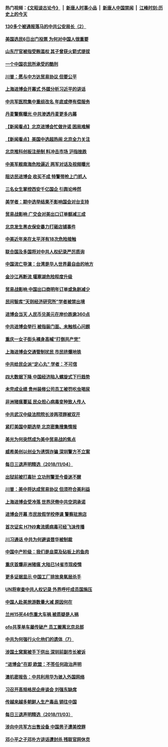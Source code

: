 #### 热门视频：[《文昭谈古论今》](https://github.com/gfw-breaker/wenzhao/blob/master/README.md?t=11060033) &nbsp;|&nbsp; [新唐人时事小品](https://github.com/gfw-breaker/ntdtv-comedy/blob/master/README.md?t=11060033) &nbsp;|&nbsp; [新唐人中国禁闻](https://github.com/gfw-breaker/ntdtv-news/blob/master/README.md?t=11060033) &nbsp;|&nbsp; [江峰时刻:历史上的今天](https://github.com/gfw-breaker/today-in-history/blob/master/README.md?t=11060033) 

#### [130多个被通报落马的中共公安局长（2）](../pages/nsc413/n10831351.md?t=11060033) 

#### [美国选民6日出门投票 为何对中国人很重要](../pages/nsc413/n10832216.md?t=11060033) 

#### [山东厅官被指受贿滥权 其子曾获火箭式提拔](../pages/nsc413/n10832156.md?t=11060033) 

#### [一个中国农民所承受的酷刑](../pages/nsc413/n10831706.md?t=11060033) 

#### [川普：愿与中方达贸易协议 但要公平](../pages/nsc413/n10832148.md?t=11060033) 

#### [上海进博会开幕式 外媒分析习近平的讲话](../pages/nsc413/n10831611.md?t=11060033) 

#### [中共军医院集中重组改名 年底或停有偿服务](../pages/nsc413/n10832078.md?t=11060033) 

#### [丹麦警察曝光 中共渗透丹麦更多内幕](../pages/nsc413/n10821828.md?t=11060033) 

#### [【新闻看点】北京进博会忙做许诺 困局难解](../pages/nsc413/n10831920.md?t=11060033) 

#### [【新闻看点】美国中选超热闹 北京全力关注](../pages/nsc413/n10831663.md?t=11060033) 

#### [北京推科创板注册制 料冲击市场 沪指挫跌](../pages/nsc413/n10831977.md?t=11060033) 

#### [中美军舰南海危险逼近 两军对话及视频曝光](../pages/nsc413/n10831927.md?t=11060033) 

#### [阻访民进博会 收买不成 特警带枪上门抓人](../pages/nsc413/n10831679.md?t=11060033) 

#### [三名女生掌控西安千亿国企 引舆论哗然](../pages/nsc413/n10831775.md?t=11060033) 

#### [美学者：期中选举结果不影响国会对台支持](../pages/nsc413/n10831858.md?t=11060033) 

#### [贸易战影响 广交会对美出口订单额减三成](../pages/nsc413/n10831747.md?t=11060033) 

#### [北京发生黑衣保安暴力打砸店铺事件](../pages/nsc413/n10831733.md?t=11060033) 

#### [中美近年来在太平洋有18次危险接触](../pages/nsc413/n10831658.md?t=11060033) 

#### [联合国及多国将对中共人权纪录严厉质询](../pages/nsc413/n10831604.md?t=11060033) 

#### [中国流亡导演：台湾是华人世界最自由的地方](../pages/nsc413/n10831358.md?t=11060033) 


#### [金沙江再断流 堰塞湖危险程度升级](../pages/nsc413/n10831149.md?t=11060033) 

#### [贸易战影响 中国出口商明年订单或急剧减少](../pages/nsc413/n10830605.md?t=11060033) 

#### [民间智库“天则经济研究所”学者被禁出境](../pages/nsc413/n10831181.md?t=11060033) 

#### [进博会当天 人民币兑美元在岸价跌逾360点](../pages/nsc413/n10830988.md?t=11060033) 

#### [中共进博会举行 被指装门面、未触核心问题](../pages/nsc413/n10831297.md?t=11060033) 

#### [重庆一女子街头裸身高喊“打倒共产党”](../pages/nsc413/n10831191.md?t=11060033) 

#### [上海进博会交通管制扰民 市民挤爆地铁](../pages/nsc413/n10830911.md?t=11060033) 

#### [中共给民企派“定心丸” 学者：不可信](../pages/nsc413/n10829156.md?t=11060033) 

#### [四大数据下降 中国经济陷入螺旋式下行趋势](../pages/nsc413/n10830092.md?t=11060033) 

#### [未完成业绩 贵州装修公司员工被罚吃虫喝尿](../pages/nsc413/n10830862.md?t=11060033) 

#### [非洲猪瘟蔓延 民众担心病毒变种致人传人](../pages/nsc413/n10830722.md?t=11060033) 

#### [中共武汉中级法院院长涉两项罪被双开](../pages/nsc413/n10830295.md?t=11060033) 

#### [紧盯美国中期选举 北京密集搜集情报](../pages/nsc413/n10830469.md?t=11060033) 

#### [美光为何突然成为美中贸易战的焦点](../pages/nsc413/n10830078.md?t=11060033) 

#### [威希美创以创业为诱饵诈骗 深圳警方不立案](../pages/nsc413/n10830065.md?t=11060033) 

#### [每日三退声明精选（2018/11/04）](../pages/nsc413/n10830509.md?t=11060033) 

#### [出狱前被打毒针 立功刑警至今昏迷不醒](../pages/nsc413/n10828121.md?t=11060033) 

#### [川普：美中将达成贸易协议 但须符合美利益](../pages/nsc413/n10829982.md?t=11060033) 

#### [上海进博会受冷落 世界厌倦中共空洞承诺](../pages/nsc413/n10829942.md?t=11060033) 

#### [进博会开幕 市民放假学校停课 警察驻旅店](../pages/nsc413/n10829858.md?t=11060033) 

#### [首次证实 H7N9禽流感病毒可经飞沫传播](../pages/nsc413/n10829905.md?t=11060033) 

#### [川习通话 中共为何避谈晋华被制裁](../pages/nsc413/n10829666.md?t=11060033) 

#### [中国中产阶级：我们是韭菜及砧板上的鱼肉](../pages/nsc413/n10829802.md?t=11060033) 

#### [重庆首爆非洲猪瘟 大陆已14省市现疫情](../pages/nsc413/n10829872.md?t=11060033) 

#### [更多证据显示 中国工厂排放臭氧层杀手](../pages/nsc413/n10829755.md?t=11060033) 

#### [UN将审查中共人权记录 外界呼吁成员国施压](../pages/nsc413/n10829693.md?t=11060033) 

#### [中国人赴美旅游数量大减 原因何在](../pages/nsc413/n10827966.md?t=11060033) 

#### [兰州15死44伤重大车祸 被质疑是人祸](../pages/nsc413/n10829627.md?t=11060033) 

#### [ofo共享单车屡传破产 员工搬离北京总部](../pages/nsc413/n10829592.md?t=11060033) 

#### [中共为何强行火化他们的遗体（7）](../pages/nsc413/n10828631.md?t=11060033) 


#### [涉国土窝案被手下供出 深圳前副市长被诉](../pages/nsc413/n10829155.md?t=11060033) 

#### [“进博会”在即 欧盟：不签任何政治声明](../pages/nsc413/n10829255.md?t=11060033) 

#### [澳机密报告：中共利用华为骇入外国网络](../pages/nsc413/n10828741.md?t=11060033) 

#### [习召开高规格民企座谈会 刘强东缺席](../pages/nsc413/n10828929.md?t=11060033) 

#### [传越来越多朝鲜人生产毒品 销往中国](../pages/nsc413/n10829067.md?t=11060033) 

#### [每日三退声明精选（2018/11/03）](../pages/nsc413/n10828921.md?t=11060033) 

#### [涉向中共军方出售设备 中国男子遭美控罪](../pages/nsc413/n10828486.md?t=11060033) 

#### [邓小平之子邓朴方讲话遭封杀 残联官网休克](../pages/nsc413/n10828825.md?t=11060033) 

